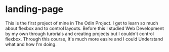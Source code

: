 # landing-page
This is the first project of mine in The Odin Project. I get to learn so much about flexbox and to control layouts. Before this I studied Web Development by my own through turorials and creating projects but I couldn't control flexbox. Through this course, It's much more easire and I could Understand what and how I'm doing. 